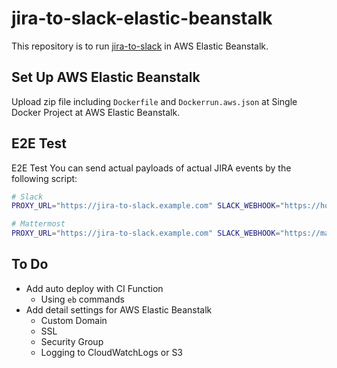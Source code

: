 # jira-to-slack-elastic-beanstalk

This repository is to run [jira-to-slack](https://github.com/takami228/jira-to-slack) in AWS Elastic Beanstalk.

## Set Up AWS Elastic Beanstalk

Upload zip file including `Dockerfile` and `Dockerrun.aws.json` at Single Docker Project at AWS Elastic Beanstalk.

## E2E Test

E2E Test
You can send actual payloads of actual JIRA events by the following script:

```sh
# Slack
PROXY_URL="https://jira-to-slack.example.com" SLACK_WEBHOOK="https://hooks.slack.com/xxx&username=JIRA&icon=https://lh3.googleusercontent.com/GkgChJMixx9JAmoUi1majtfpjg1Ra86gZR0GCehJfVcOGQI7Ict_TVafXCtJniVn3R0" ./testdata/post_jira_events.sh
```

```sh
# Mattermost
PROXY_URL="https://jira-to-slack.example.com" SLACK_WEBHOOK="https://mattermost.example.com/hooks/xxx&username=JIRA&icon=https://lh3.googleusercontent.com/GkgChJMixx9JAmoUi1majtfpjg1Ra86gZR0GCehJfVcOGQI7Ict_TVafXCtJniVn3R0&dialect=mattermost" ./testdata/post_jira_events.sh
```

## To Do

- Add auto deploy with CI Function
    - Using `eb` commands
- Add detail settings for AWS Elastic Beanstalk
    - Custom Domain
    - SSL
    - Security Group
    - Logging to CloudWatchLogs or S3
